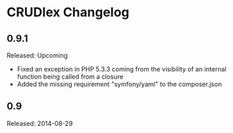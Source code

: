 CRUDlex Changelog
=================

## 0.9.1
Released: Upcoming
- Fixed an exception in PHP 5.3.3 coming from the visibility of an internal function being called from a closure
- Added the missing requirement "symfony/yaml" to the composer.json

## 0.9
Released: 2014-08-29
